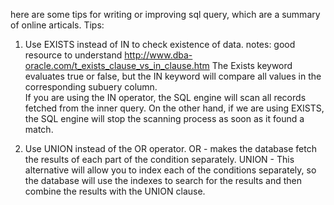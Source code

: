 here are some tips for writing or improving sql query, which are a summary of online articals. 
Tips:
1. Use EXISTS instead of IN to check existence of data.
notes: good resource to understand http://www.dba-oracle.com/t_exists_clause_vs_in_clause.htm
       The Exists keyword evaluates true or false, but the IN keyword will compare all values in the corresponding subuery column.  
       If you are using the IN operator, the SQL engine will scan all records fetched from the inner query. 
       On the other hand, if we are using EXISTS, the SQL engine will stop the scanning process as soon as it found a match.
  
2. Use UNION instead of the OR operator. 
   OR - makes the database fetch the results of each part of the condition separately.
   UNION - This alternative will allow you to index each of the conditions separately, 
           so the database will use the indexes to search for the results and then combine the results with the UNION clause.
 

